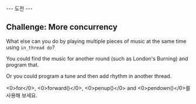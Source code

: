\--- 도전 \---

## Challenge: More concurrency

What else can you do by playing multiple pieces of music at the same time using `in_thread do`?

You could find the music for another round (such as London's Burning) and program that.

Or you could program a tune and then add rhythm in another thread.

<0>for</0>, <0>forward()</0>, <0>penup()</0> and <0>pendown()</0>를 사용해 보세요.